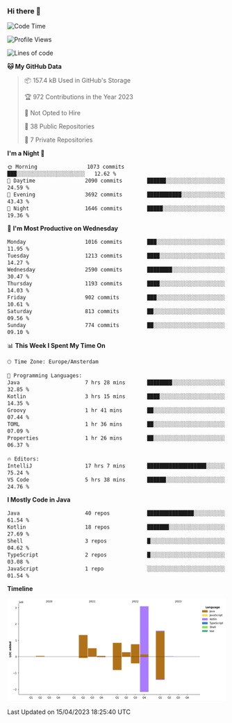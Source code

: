 ### Hi there 👋


<!--START_SECTION:waka-->
![Code Time](http://img.shields.io/badge/Code%20Time-3%2C162%20hrs%2037%20mins-blue)

![Profile Views](http://img.shields.io/badge/Profile%20Views-1-blue)

![Lines of code](https://img.shields.io/badge/From%20Hello%20World%20I%27ve%20Written-8.4%20million%20lines%20of%20code-blue)

**🐱 My GitHub Data** 

> 📦 157.4 kB Used in GitHub's Storage 
 > 
> 🏆 972 Contributions in the Year 2023
 > 
> 🚫 Not Opted to Hire
 > 
> 📜 38 Public Repositories 
 > 
> 🔑 7 Private Repositories 
 > 
**I'm a Night 🦉** 

```text
🌞 Morning                1073 commits        ███░░░░░░░░░░░░░░░░░░░░░░   12.62 % 
🌆 Daytime                2090 commits        ██████░░░░░░░░░░░░░░░░░░░   24.59 % 
🌃 Evening                3692 commits        ███████████░░░░░░░░░░░░░░   43.43 % 
🌙 Night                  1646 commits        █████░░░░░░░░░░░░░░░░░░░░   19.36 % 
```
📅 **I'm Most Productive on Wednesday** 

```text
Monday                   1016 commits        ███░░░░░░░░░░░░░░░░░░░░░░   11.95 % 
Tuesday                  1213 commits        ████░░░░░░░░░░░░░░░░░░░░░   14.27 % 
Wednesday                2590 commits        ████████░░░░░░░░░░░░░░░░░   30.47 % 
Thursday                 1193 commits        ████░░░░░░░░░░░░░░░░░░░░░   14.03 % 
Friday                   902 commits         ███░░░░░░░░░░░░░░░░░░░░░░   10.61 % 
Saturday                 813 commits         ██░░░░░░░░░░░░░░░░░░░░░░░   09.56 % 
Sunday                   774 commits         ██░░░░░░░░░░░░░░░░░░░░░░░   09.10 % 
```


📊 **This Week I Spent My Time On** 

```text
🕑︎ Time Zone: Europe/Amsterdam

💬 Programming Languages: 
Java                     7 hrs 28 mins       ████████░░░░░░░░░░░░░░░░░   32.85 % 
Kotlin                   3 hrs 15 mins       ████░░░░░░░░░░░░░░░░░░░░░   14.35 % 
Groovy                   1 hr 41 mins        ██░░░░░░░░░░░░░░░░░░░░░░░   07.44 % 
TOML                     1 hr 36 mins        ██░░░░░░░░░░░░░░░░░░░░░░░   07.09 % 
Properties               1 hr 26 mins        ██░░░░░░░░░░░░░░░░░░░░░░░   06.37 % 

🔥 Editors: 
IntelliJ                 17 hrs 7 mins       ███████████████████░░░░░░   75.24 % 
VS Code                  5 hrs 38 mins       ██████░░░░░░░░░░░░░░░░░░░   24.76 % 
```

**I Mostly Code in Java** 

```text
Java                     40 repos            ███████████████░░░░░░░░░░   61.54 % 
Kotlin                   18 repos            ███████░░░░░░░░░░░░░░░░░░   27.69 % 
Shell                    3 repos             █░░░░░░░░░░░░░░░░░░░░░░░░   04.62 % 
TypeScript               2 repos             █░░░░░░░░░░░░░░░░░░░░░░░░   03.08 % 
JavaScript               1 repo              ░░░░░░░░░░░░░░░░░░░░░░░░░   01.54 % 
```



**Timeline**

![Lines of Code chart](https://raw.githubusercontent.com/powercasgamer/powercasgamer/master/assets/bar_graph.png)


 Last Updated on 15/04/2023 18:25:40 UTC
<!--END_SECTION:waka-->
